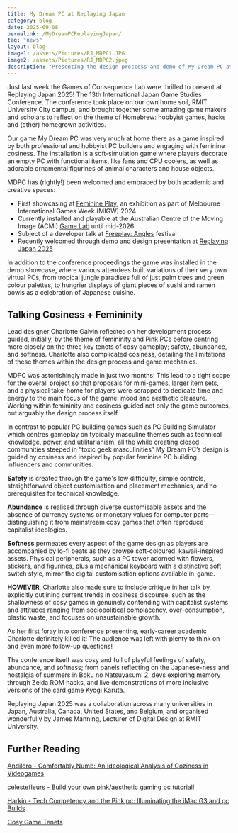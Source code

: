 ```yaml
---
title: My Dream PC at Replaying Japan
category: blog
date: 2025-09-08
permalink: /MyDreamPCReplayingJapan/
tag: "news"
layout: blog
image1: /assets/Pictures/RJ_MDPC1.JPG
image2: /assets/Pictures/RJ_MDPC2.jpeg
description: "Presenting the design proccess and demo of My Dream PC at the 2025 Replaying Japan conference!"
---
```

Just last week the Games of Consequence Lab were thrilled to present at Replaying Japan 2025! The 13th International Japan Game Studies Conference. The conference took place on our own home soil, RMIT University City campus, and brought together some amazing game makers and scholars to reflect on the theme of Homebrew: hobbyist games, hacks and (other) homegrown activities.

Our game My Dream PC was very much at home there as a game inspired by both professional and hobbyist PC builders and engaging with feminine cosiness. The installation is a soft-simulation game where players decorate an empty PC with functional items, like fans and CPU coolers, as well as adorable ornamental figurines of animal characters and house objects.

MDPC has (rightly!) been welcomed and embraced by both academic and creative spaces:

* First showcasing at [Feminine Play](https://www.feminineplay.org), an exhibition as part of Melbourne International Games Week (MIGW) 2024
* Currently installed and playable at the Australian Centre of the Moving Image (ACMI) [Game Lab](https://www.acmi.net.au/whats-on/games-lab-presented-by-big-ant-studios/) until mid-2026
* Subject of a developer talk at [Freeplay: Angles](https://www.freeplay.net.au/parallels25) festival 
* Recently welcomed through demo and design presentation at [Replaying Japan 2025](https://sites.google.com/view/replaying-japan-2025)

In addition to the conference proceedings the game was installed in the demo showcase, where various attendees built variations of their very own virtual PCs, from tropical jungle paradises full of just palm trees and green colour palettes, to hungrier displays of giant pieces of sushi and ramen bowls as a celebration of Japanese cuisine.

## Talking Cosiness + Femininity

Lead designer Charlotte Galvin reflected on her development process guided, initially, by the theme of femininity and Pink PCs before centring more closely on the three key tenets of cosy gameplay; safety, abundance, and softness. Charlotte also complicated cosiness, detailing the limitations of these themes within the design process and game mechanics.

MDPC was astonishingly made in just two months! This lead to a tight scope for the overall project so that proposals for mini-games, larger item sets, and a physical take-home for players were scrapped to dedicate time and energy to the main focus of the game: mood and aesthetic pleasure. Working within femininity and cosiness guided not only the game outcomes, but arguably the design process itself.

In contrast to popular PC building games such as PC Building Simulator which centres gameplay on typically masculine themes such as technical knowledge, power, and utilitarianism, all the while creating closed communities steeped in “toxic geek masculinities” My Dream PC’s design is guided by cosiness and inspired by popular feminine PC building influencers and communities.

__Safety__ is created through the game's low difficulty, simple controls, straightforward object customisation and placement mechanics, and no prerequisites for technical knowledge.

__Abundance__ is realised through diverse customisable assets and the absence of currency systems or monetary values for computer parts—distinguishing it from mainstream cosy games that often reproduce capitalist ideologies.

__Softness__ permeates every aspect of the game design as players are accompanied by lo-fi beats as they browse soft-coloured, kawaii-inspired assets. Physical peripherals, such as a PC tower adorned with flowers, stickers, and figurines, plus a mechanical keyboard with a distinctive soft switch style, mirror the digital customisation options available in-game.

__HOWEVER__, Charlotte also made sure to include critique in her talk by explicitly outlining current trends in cosiness discourse, such as the shallowness of cosy games in genuinely contending with capitalist systems and attitudes ranging from sociopolitical complacency, over-consumption, plastic waste, and focuses on unsustainable growth.

As her first foray into conference presenting, early-career academic Charlotte definitely killed it! The audience was left with plenty to think on and even more follow-up questions!

The conference itself was cosy and full of playful feelings of safety, abundance, and softness; from panels reflecting on the Japanese-ness and nostalgia of summers in Boku no Natsuyasumi 2, devs exploring memory through Zelda ROM hacks, and live demonstrations of  more inclusive versions of the card game Kyogi Karuta.

Replaying Japan 2025 was a collaboration across many universities in Japan, Australia, Canada, United States, and Belgium, and organised wonderfully by James Manning, Lecturer of Digital Design at RMIT University.

## Further Reading

[Andiloro - Comfortably Numb: An Ideological Analysis of Coziness in Videogames](https://www.researchgate.net/publication/380913641_Comfortably_Numb_An_Ideological_Analysis_of_Coziness_in_Videogames)

[celestefleurs - Build your own pink/aesthetic gaming pc tutorial!](https://www.youtube.com/watch?v=Vqk2Bv-820M)

[Harkin - Tech Competency and the Pink pc: Illuminating the iMac G3 and pc Builds](https://www.researchgate.net/publication/383344514_Tech_Competency_and_the_Pink_pc_Illuminating_the_iMac_G3_and_pc_Builds)

[Cosy Game Tenets](https://lostgarden.com/2018/01/24/cozy-games/)